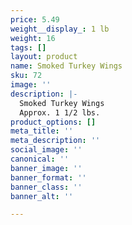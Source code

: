 ```yaml
---
price: 5.49
weight__display_: 1 lb
weight: 16
tags: []
layout: product
name: Smoked Turkey Wings
sku: 72
image: ''
description: |-
  Smoked Turkey Wings
  Approx. 1 1/2 lbs.
product_options: []
meta_title: ''
meta_description: ''
social_image: ''
canonical: ''
banner_image: ''
banner_format: ''
banner_class: ''
banner_alt: ''

---
```

